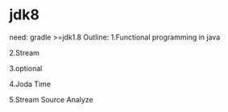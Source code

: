 # jdk8
need: gradle >=jdk1.8
Outline:
1.Functional programming in java

2.Stream

3.optional

4.Joda Time

5.Stream Source Analyze





